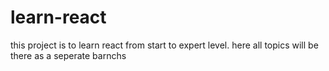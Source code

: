 # learn-react
this project is to learn react from start to expert level. here all topics will be there as a seperate barnchs

